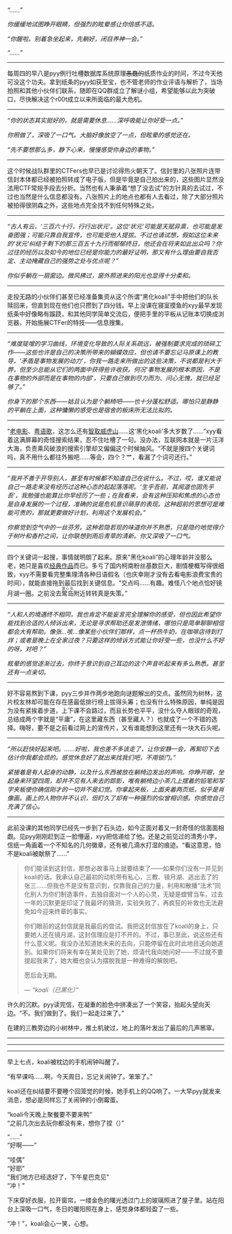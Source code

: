 *“……”*

*你缓缓地试图睁开眼睛，但强烈的眩晕感让你倍感不适。*

*“你醒啦。别着急坐起来，先躺好，闭目养神一会。”*

*“……”*

---

每周四的早八是pyy例行吐槽数据库系统原理~~愚蠢的~~纸质作业的时间，不过今天他可没这个功夫。拿到纸条的pyy如获至宝，也不管老师的作业评语与解析了，当场拍照和其他小伙伴们联系，随即在QQ群成立了解谜小组，希望能够以此为突破口，尽快解决这个r00t成立以来所面临的最大危机。

---

*“你的状态其实挺好的，就是需要休息……深呼吸能让你好受一点。”*

*你照做了，深吸了一口气。大脑好像放空了一点，但眩晕的感觉还在。*

*“先不要想那么多，静下心来，慢慢感受你身边的事物。”*

---

这个时候战队群里的CTFers也早已是讨论得热火朝天了。信封里的八张照片连带信封本体都已经被拍照转成了电子版，但是毕竟是自己拍出来的，这些图片显然没法用CTF常规手段去分析。当然也有人秉承着“想了没去试”的方针真的去试过，不过也当然是什么信息都没有。八张照片上的地点也都有人去看过，除了大部分照片被拍得很阴森之外，这些地点完全找不到任何特殊之处。

---

*“古人有云，‘三百六十行，行行出状元’。这位‘状元’可能是天赋异禀，也可能是发奋图强；可能只靠自我宣传，也可能受他人提拔。不过也请试想，假如这位未来的‘状元’纠结于剩下的那三百五十九行而郁郁终日，他还会在将来如此出众吗？你过往的经历以及如今的地位已经是你能力的最好证明，那又有什么理由要自我否定、主动掩藏自己的强势之处与优点呢？”*

*你似乎躺在一扇窗边。微风拂过，窗外照进来的阳光也显得十分柔和。*

---

走投无路的小伙伴们甚至已经准备集资从这个所谓“黑化koali”手中把他们的队长赎回来，但直到现在他们也只攒到了四分钱。早上没课在寝室摸鱼的xyy最早发现纸条中好像略有蹊跷，和其他同学简单交流后，便把手里的平板从记账本切换成浏览器，开始施展CTFer的特技——信息搜集。

---

*“难度陡增的学习曲线，环境变化导致的人际关系疏远，被强制要求完成的琐碎工作——这些也许是自己的决策所带来的蝴蝶效应，但也请不要忘记马原课上的教导，‘矛盾是事物发展的动力’，你我一路走来所做出的这些决策，不说都是利大于弊，但至少总能从它们的两面中获得些许收获。何况‘事物发展的根本原因，不是在事物的外部而是在事物的内部’，只要自己做到尽力而为、问心无愧，就已经足够了。”*

*你身下的那个东西——姑且认为是个躺椅吧——也十分蓬松舒适。哪怕只是静静的平躺在上面，这种慵懒的感受也是宿舍的板床所无法比拟的。*

---

“[老电影](https://movie.douban.com/subject/1482961/)、[粤语歌](https://y.qq.com/n/ryqq/songDetail/0043hHb02Y6G5y)，这怎么还有[智取威虎山](https://5sing.kugou.com/bz/415767.html)……这‘黑化koali’多大岁数了……”xyy看着这满屏幕的奇怪搜索结果，忍不住吐槽了一句。没办法，互联网本就是一片汪洋大海，负责乘风破浪的搜索引擎却又偏偏这个时候抽风。“不就是搜四个关键词吗，真不用什么都往外搬吧……等会，四个？艹，看漏了个词可还行。”

---

*“我并不善于开导别人，甚至有时候都不知道自己在说什么。不过，哎，谁又能说自己一路走来没有经历过这种心态的起起落落呢。‘生乎吾前，其闻道也固先乎吾’，我勉强也能算比你早经历了一些；在我看来，会有这种压抑和焦虑的心态也是自身发展的一个过程，准确的说是危机意识萌芽的表现。这种超前的思想可是难能可贵的，那就更要做好计划，利用这个发展机会。”*

*你察觉到空气中的一丝芬芳。这种若隐若现的味道你并不熟悉，只是隐约地觉得介于树叶和香柠之间，让你联想到雨后青草的清新。你又深吸了一口气。*

---

四个关键词一起搜，事情就明朗了起来。原来“黑化koali”的心理年龄并没那么老，她只是喜欢[经典作品](https://zhuanlan.zhihu.com/p/124287791)而已。多亏了国内柯南粉丝基数巨大，剧情梗概写得很细致，xyy不需要看完整集理清各种日语假名（也庆幸刚才没有去看电影浪费宝贵的时间），就能直接拖到最后找到关键信息。“交点吗……有趣。难怪八个地点恰好镜月湖一圈。之前没去<ruby>鹭岛<rt>湖心岛</rt></ruby>附近转转真是失策。”

---

*“人和人的境遇终不相同，我也肯定不能妄言完全理解你的感受，但也因此希望你能找到合适的人倾诉出来，无论是寻求帮助还是发泄情绪，哪怕只是简单聊聊相信都会大有帮助。像张…咳…像某些小伙伴们那样，点一杯热牛奶，在咖啡店待到打烊；或者是晚上在全家过夜？只要这样的倾诉方式能让你好受一些，也没什么不好的呀，对吧？”*

*眩晕的感觉逐渐过去，你终于意识到自己耳边的这个声音听起来有多么熟悉。甚至还有一点亲切。*

---

好不容易熬到下课，pyy三步并作两步地跑向谜题解出的交点。虽然同为树林，这片校友林却可能在存在感最低排行榜上拔得头筹；也没有什么特殊原因，单纯是因为没有紧挨着步道，上下课不会路过，而且长势也平平，没什么夺人眼球的奇观，总结成两个字就是“平庸”，在这里藏东西（甚至藏人？）也就成了一个不错的选择。嗨呀，要不是之前看过网上的宣传片，又有谁能想到这里还有一块大石头呢。

---

*“所以赶快好起来吧。……好啦，我也差不多该走了，让你安静一会，再絮叨下去估计你我都会烦的。感觉休息好了就出来找我们吧，不用锁门。”*

*紧接着是有人起身的动静，以及什么东西被放在躺椅边发出的声响。你睁开眼，坐起身来环望四周，却并不见有人来去的踪影，唯有躺椅边小茶几上摆着的铅笔和写字夹板使你确信刚才的一切并不是幻觉。你拿起夹板，上面夹着两页纸，似乎是肖像画。画上的人物你并不认识，但盯久了却有一种强烈的似曾相识感。你感觉自己充满了信心。*

---

此前没课的其他同学已经先一步到了石头边，如今正面对着又一封奇怪的信面面相觑。见pyy刚刚赶到正一脸懵逼，xyy把信递给了他。还是之前见过的清秀小字，信纸一角画着一个不知名的几何徽章，还有被几滴水打湿的痕迹。“看这意思，怕不是koali被献祭了……”

> 你们能读到这封信，那想必故事马上就要结束了——如果你们没有一并见到koali的话。我承认自己最初的动机带有私心，三教、镜月湖、逃出去了的张三……但我也不是没有意识到，仅靠我自己的力量，利用和散播“法术”同化别人为你们制造事件，去独自面对一个人的心灵，无疑是螳臂当车。过去一年的沉默更是印证了我最坏的猜测，实验失败了，再疯狂的补救也无法避免如今迎来终章的事实。
> 
> 你们眼前的这封信就是我最后的尝试。我把这封信放在了koali的身上，只要她人还在镜月湖，这封信理应是打不开的。不过，事已至此，说这些还有什么意义呢。我没办法知道她未来的去向，只能停留在此时此地目送向她道别。如果你们将来有幸在某处见到了她，烦请代我向她问好——不过就不要提起我来了，她大概也会认为摆脱我是一种难得的解脱吧。
> 
> <!-- 暮光静候降临之时。 -->愿后会无期。
> 
> *— “koali（已黑化）”*

许久的沉默。pyy读完信，在凝重的脸色中拼凑出了一个笑容，抬起头望向天边。“不。我们做到了。我们一起走过来了。”

在建的三教旁边的小树林中，推土机驶过，地上的落叶发出了最后的几声窸窣。

---

<!--
    Yes, this paragraph is intentionally left blank.
    And yes, you're looking at an easter egg.
    No, this message has nothing to do with the story.
    And no, you should NEVER question about what happened afterwards to Koali and Dark Koali in that timeline. I've been there and it's not worth it. Please just behave and enjoy your life, hic et nunc. What is it? 2021?
    
    - Charlie, at the time when EZForever was writing this epilogue
-->

---

<!-- You only need one easter egg per story. - EZForever -->

<!-- Or just put a dozen in until everyone is satisfied. - Charlie -->

---

早上七点，koali被枕边的手机闹钟叫醒了。

“有早课吗……啊，今天周日，忘记关闹钟了。笨笨了。”

koali还在纠结要不要睡个回笼觉的时候，她手机上的QQ响了。一大早pyy就发来消息，想必是同样忘了关闹钟的小倒霉蛋。

“koali今天晚上聚餐要不要来鸭”  
“之前几次出去玩你都没有来，想你了捏（）”

“……”  
“好啊——”

“哇偶”  
“好耶”  
“我们地方已经选好了，下午星巴克见”  
“冲！”

下床穿好衣服，拉开窗帘，一缕金色的曙光透过门上的玻璃照进了屋子里。站在阳台上深吸一口气，冬日的暖阳照在身上，感觉身体都轻盈了一些。

“冲！”，koali会心一笑，心想。

